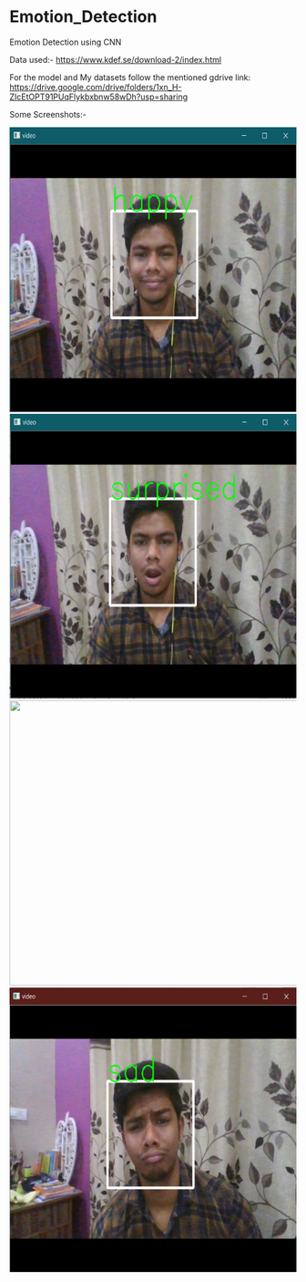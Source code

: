 # Emotion_Detection
Emotion Detection using CNN

Data used:- https://www.kdef.se/download-2/index.html

For the model and My datasets follow the mentioned gdrive link:
https://drive.google.com/drive/folders/1xn_H-ZIcEtOPT91PUqFlykbxbnw58wDh?usp=sharing


Some Screenshots:-

<img src="https://github.com/djsahu/Emotion_Detection/blob/master/happy.png" width="700" height="500">
<br>
<img src="https://github.com/djsahu/Emotion_Detection/blob/master/Surprise.png" width="700" height="500">
<br>
<img src="https://github.com/djsahu/Emotion_Detection/blob/master/Neutral.png" width="700" height="500">
<br>
<img src="https://github.com/djsahu/Emotion_Detection/blob/master/Sad.png" width="700" height="500">
